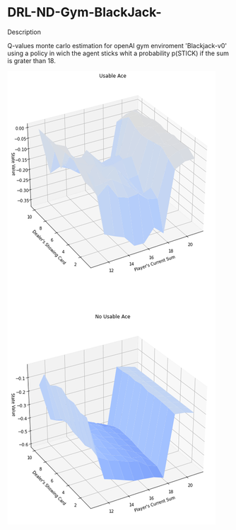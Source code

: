 # DRL-ND-Gym-BlackJack-

Description

Q-values monte carlo estimation for openAI gym enviroment 'Blackjack-v0' using a policy in wich the agent sticks whit a probability p(STICK) if the sum is grater than 18.
 

![Results image](./results.png)